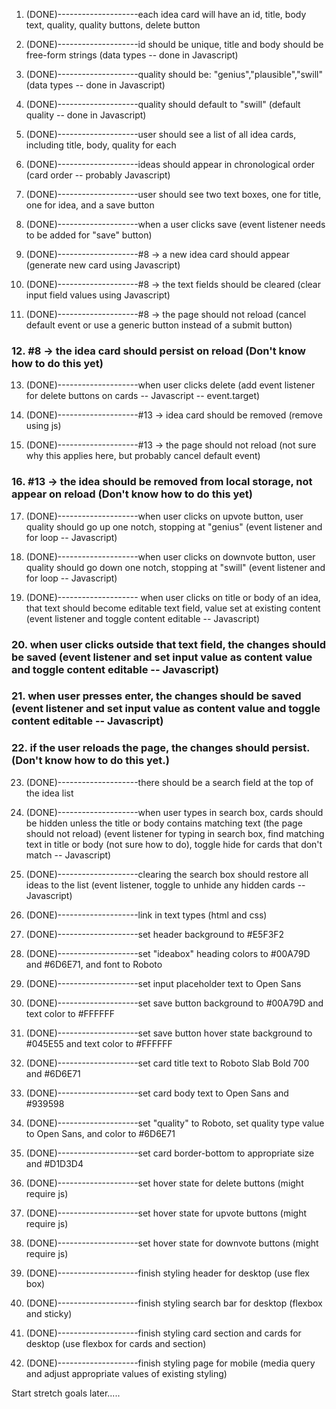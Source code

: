 1. (DONE)--------------------each idea card will have an id, title, body text, quality, quality buttons, delete button

2. (DONE)--------------------id should be unique, title and body should be free-form strings (data types -- done in Javascript)

3. (DONE)--------------------quality should be: "genius","plausible","swill" (data types -- done in Javascript)

4. (DONE)--------------------quality should default to "swill" (default quality -- done in Javascript)

5. (DONE)--------------------user should see a list of all idea cards, including title, body, quality for each

6. (DONE)--------------------ideas should appear in chronological order (card order -- probably Javascript)

7. (DONE)--------------------user should see two text boxes, one for title, one for idea, and a save button

8. (DONE)--------------------when a user clicks save (event listener needs to be added for "save" button)

9. (DONE)--------------------#8 -> a new idea card should appear (generate new card using Javascript)

10. (DONE)--------------------#8 -> the text fields should be cleared (clear input field values using Javascript)

11. (DONE)--------------------#8 -> the page should not reload (cancel default event or use a generic button instead of a submit button)

### **12. #8 -> the idea card should persist on reload (Don't know how to do this yet)**

13. (DONE)--------------------when user clicks delete (add event listener for delete buttons on cards -- Javascript -- event.target)

14. (DONE)--------------------#13 -> idea card should be removed (remove using js)

15. (DONE)--------------------#13 -> the page should not reload (not sure why this applies here, but probably cancel default event)

### **16. #13 -> the idea should be removed from local storage, not appear on reload (Don't know how to do this yet)**

17. (DONE)--------------------when user clicks on upvote button, user quality should go up one notch, stopping at "genius" (event listener and for loop -- Javascript)

18. (DONE)--------------------when user clicks on downvote button, user quality should go down one notch, stopping at "swill" (event listener and for loop -- Javascript)

19. (DONE)-------------------- when user clicks on title or body of an idea, that text should become editable text field, value set at existing content (event listener and toggle content editable -- Javascript)

### **20. when user clicks outside that text field, the changes should be saved (event listener and set input value as content value and toggle content editable -- Javascript)**

### **21. when user presses enter, the changes should be saved (event listener and set input value as content value and toggle content editable -- Javascript)**

### **22. if the user reloads the page, the changes should persist. (Don't know how to do this yet.)**

23. (DONE)--------------------there should be a search field at the top of the idea list

24. (DONE)--------------------when user types in search box, cards should be hidden unless the title or body contains matching text (the page should not reload) (event listener for typing in search box, find matching text in title or body (not sure how to do), toggle hide for cards that don't match -- Javascript)

25. (DONE)--------------------clearing the search box should restore all ideas to the list (event listener, toggle to unhide any hidden cards -- Javascript)

26. (DONE)--------------------link in text types (html and css)

27. (DONE)--------------------set header background to #E5F3F2

28. (DONE)--------------------set "ideabox" heading colors to #00A79D and #6D6E71, and font to Roboto

29. (DONE)--------------------set input placeholder text to Open Sans

30. (DONE)--------------------set save button background to #00A79D and text color to #FFFFFF

31. (DONE)--------------------set save button hover state background to #045E55 and text color to #FFFFFF

32. (DONE)--------------------set card title text to Roboto Slab Bold 700 and #6D6E71

33. (DONE)--------------------set card body text to Open Sans and #939598

34. (DONE)--------------------set "quality" to Roboto, set quality type value to Open Sans, and color to #6D6E71

35. (DONE)--------------------set card border-bottom to appropriate size and #D1D3D4

36. (DONE)--------------------set hover state for delete buttons (might require js)

37. (DONE)--------------------set hover state for upvote buttons (might require js)

38. (DONE)--------------------set hover state for downvote buttons (might require js)

39. (DONE)--------------------finish styling header for desktop (use flex box)

40. (DONE)--------------------finish styling search bar for desktop (flexbox and sticky)

41. (DONE)--------------------finish styling card section and cards for desktop (use flexbox for cards and section)

42. (DONE)--------------------finish styling page for mobile (media query and adjust appropriate values of existing styling)

Start stretch goals later.....
